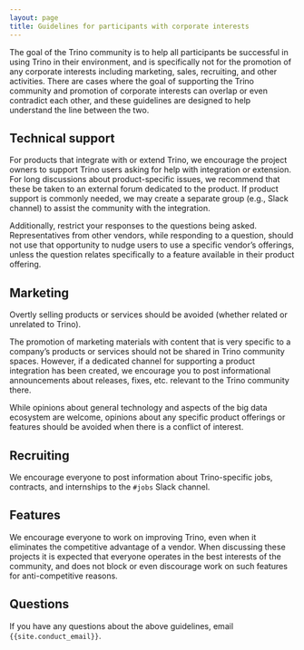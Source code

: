 ```yaml
---
layout: page
title: Guidelines for participants with corporate interests
---
```


The goal of the Trino community is to help all participants be successful in
using Trino in their environment, and is specifically not for the promotion of
any corporate interests including marketing, sales, recruiting, and other
activities. There are cases where the goal of supporting the Trino community and
promotion of corporate interests can overlap or even contradict each other, and
these guidelines are designed to help understand the line between the two.

## Technical support

For products that integrate with or extend Trino, we encourage the project
owners to support Trino users asking for help with integration or extension. For
long discussions about product-specific issues, we recommend that these be taken
to an external forum dedicated to the product. If product support is commonly
needed, we may create a separate group (e.g., Slack channel) to assist the
community with the integration.

Additionally, restrict your responses to the questions being asked.
Representatives from other vendors, while responding to a question, should not
use that opportunity to nudge users to use a specific vendor’s offerings, unless
the question relates specifically to a feature available in their product
offering.

## Marketing

Overtly selling products or services should be avoided (whether related or
unrelated to Trino).

The promotion of marketing materials with content that is very specific to a
company’s products or services should not be shared in Trino community spaces.
However, if a dedicated channel for supporting a product integration has been
created, we encourage you to post informational announcements about releases,
fixes, etc. relevant to the Trino community there.

While opinions about general technology and aspects of the big data ecosystem
are welcome, opinions about any specific product offerings or features should be
avoided when there is a conflict of interest.

## Recruiting

We encourage everyone to post information about Trino-specific jobs, contracts,
and internships to the `#jobs` Slack channel.

## Features

We encourage everyone to work on improving Trino, even when it eliminates the
competitive advantage of a vendor. When discussing these projects it is expected
that everyone operates in the best interests of the community, and does not
block or even discourage work on such features for anti-competitive reasons.

## Questions

If you have any questions about the above guidelines, email
`{{site.conduct_email}}`.